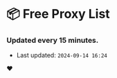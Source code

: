 # :package: Free Proxy List
### Updated every 15 minutes.

- Last updated: `2024-09-14 16:24`

:heart:

